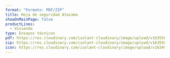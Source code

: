 ```yaml
---
format: "Formato: PDF/ZIP"
title: Hoja de seguridad Atacama
showOnMainPage: false
productLines:
  - Vivienda
type: Ensayos técnicos
pdf: https://res.cloudinary.com/isolant-cloudinary/image/upload/v1635508587/website-2021/downloads/atacama-hoja-de-seguridad.pdf
zip: https://res.cloudinary.com/isolant-cloudinary/image/upload/v1635508587/website-2021/downloads/atacama-hoja-de-seguridad_zip.zip
icon: https://res.cloudinary.com/isolant-cloudinary/image/upload/v1634905826/website-2021/downloads/file.svg
---
```

